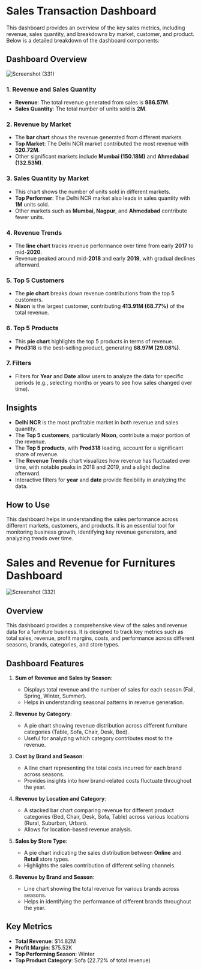 # Sales Transaction Dashboard

This dashboard provides an overview of the key sales metrics, including revenue, sales quantity, and breakdowns by market, customer, and product. Below is a detailed breakdown of the dashboard components:

## Dashboard Overview

![Screenshot (331)](https://github.com/user-attachments/assets/81c812e1-69f8-4f08-914e-56819f594fc1)

### 1. **Revenue and Sales Quantity**
- **Revenue**: The total revenue generated from sales is **986.57M**.
- **Sales Quantity**: The total number of units sold is **2M**.

### 2. **Revenue by Market**
- The **bar chart** shows the revenue generated from different markets.
- **Top Market**: The Delhi NCR market contributed the most revenue with **520.72M**.
- Other significant markets include **Mumbai (150.18M)** and **Ahmedabad (132.53M)**.

### 3. **Sales Quantity by Market**
- This chart shows the number of units sold in different markets.
- **Top Performer**: The Delhi NCR market also leads in sales quantity with **1M** units sold.
- Other markets such as **Mumbai, Nagpur**, and **Ahmedabad** contribute fewer units.

### 4. **Revenue Trends**
- The **line chart** tracks revenue performance over time from early **2017** to mid-**2020**.
- Revenue peaked around mid-**2018** and early **2019**, with gradual declines afterward.

### 5. **Top 5 Customers**
- The **pie chart** breaks down revenue contributions from the top 5 customers.
- **Nixon** is the largest customer, contributing **413.91M (68.77%)** of the total revenue.

### 6. **Top 5 Products**
- This **pie chart** highlights the top 5 products in terms of revenue.
- **Prod318** is the best-selling product, generating **68.97M (29.08%)**.

### 7. **Filters**
- Filters for **Year** and **Date** allow users to analyze the data for specific periods (e.g., selecting months or years to see how sales changed over time).

## Insights

- **Delhi NCR** is the most profitable market in both revenue and sales quantity.
- The **Top 5 customers**, particularly **Nixon**, contribute a major portion of the revenue.
- The **Top 5 products**, with **Prod318** leading, account for a significant share of revenue.
- The **Revenue Trends** chart visualizes how revenue has fluctuated over time, with notable peaks in 2018 and 2019, and a slight decline afterward.
- Interactive filters for **year** and **date** provide flexibility in analyzing the data.

## How to Use

This dashboard helps in understanding the sales performance across different markets, customers, and products. It is an essential tool for monitoring business growth, identifying key revenue generators, and analyzing trends over time.

# Sales and Revenue for Furnitures Dashboard

![Screenshot (332)](https://github.com/user-attachments/assets/562b1468-7e0f-47c8-b1c6-724b63d349d1)

## Overview

This dashboard provides a comprehensive view of the sales and revenue data for a furniture business. It is designed to track key metrics such as total sales, revenue, profit margins, costs, and performance across different seasons, brands, categories, and store types.

## Dashboard Features

1. **Sum of Revenue and Sales by Season**: 
   - Displays total revenue and the number of sales for each season (Fall, Spring, Winter, Summer).
   - Helps in understanding seasonal patterns in revenue generation.

2. **Revenue by Category**:
   - A pie chart showing revenue distribution across different furniture categories (Table, Sofa, Chair, Desk, Bed).
   - Useful for analyzing which category contributes most to the revenue.

3. **Cost by Brand and Season**:
   - A line chart representing the total costs incurred for each brand across seasons.
   - Provides insights into how brand-related costs fluctuate throughout the year.

4. **Revenue by Location and Category**:
   - A stacked bar chart comparing revenue for different product categories (Bed, Chair, Desk, Sofa, Table) across various locations (Rural, Suburban, Urban).
   - Allows for location-based revenue analysis.

5. **Sales by Store Type**:
   - A pie chart indicating the sales distribution between **Online** and **Retail** store types.
   - Highlights the sales contribution of different selling channels.

6. **Revenue by Brand and Season**:
   - Line chart showing the total revenue for various brands across seasons.
   - Helps in identifying the performance of different brands throughout the year.

## Key Metrics

- **Total Revenue**: $14.82M
- **Profit Margin**: $75.52K
- **Top Performing Season**: Winter
- **Top Product Category**: Sofa (22.72% of total revenue)

